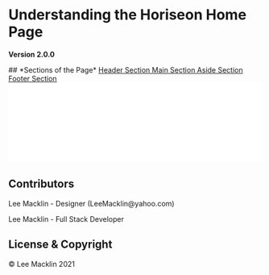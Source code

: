 # Understanding the Horiseon Home Page
**Version 2.0.0**
<link rel="readme-hero" href="https://github.com/macktrain/sandlot-week1.git/assets/images/Horiseon-Branded.png">
## *Sections of the Page*
<a href="#Home"> Header Section </a>
<a href="#News"> Main Section </a>
<a href="#Contact"> Aside Section </a>
<a href="#About"> Footer Section </a>

<img src="/assets/images/Horiseon-Branded.svg">

## Contributors
<p>Lee Macklin - Designer (LeeMacklin@yahoo.com)</p>
<p>Lee Macklin - Full Stack Developer</p>

## License & Copyright
© Lee Macklin 2021


